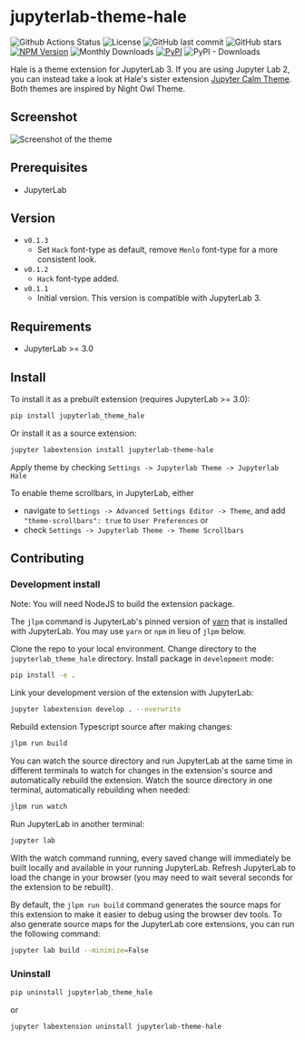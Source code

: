 # jupyterlab-theme-hale

![Github Actions Status](https://github.com/nimbous/jupyterlab-theme-hale/workflows/Build/badge.svg)
![License](https://img.shields.io/github/license/nimbous/jupyterlab-theme-hale.svg)
![GitHub last commit](https://img.shields.io/github/last-commit/nimbous/jupyterlab-theme-hale)
![GitHub stars](https://img.shields.io/github/stars/nimbous/jupyterlab-theme-hale)
[![NPM Version](https://img.shields.io/npm/v/jupyterlab-theme-hale.svg)](https://npmjs.org/package/jupyterlab-theme-hale)
![Monthly Downloads](https://img.shields.io/npm/dm/jupyterlab-theme-hale.svg?label=npm%20downloads)
[![PyPI](https://img.shields.io/pypi/v/jupyterlab_theme_hale)](https://pypi.org/project/jupyterlab-theme-hale/)
![PyPI - Downloads](https://img.shields.io/pypi/dm/jupyterlab_theme_hale?label=pypi%20downloads)

Hale is a theme extension for JupyterLab 3. If you are using Jupyter Lab 2, you can instead take a look at Hale's sister extension [Jupyter Calm Theme](https://github.com/nimbous/jupyter-calm-theme). Both themes are inspired by Night Owl Theme. 


## Screenshot

![Screenshot of the theme](https://user-images.githubusercontent.com/33524244/93402162-e2ebee00-f87b-11ea-8a11-3c49d21803d2.png)

## Prerequisites

* JupyterLab

## Version

* `v0.1.3`
    * Set `Hack` font-type as default, remove `Menlo` font-type for a more consistent look.
* `v0.1.2`
    * `Hack` font-type added.
* `v0.1.1`
    * Initial version. This version is compatible with JupyterLab 3. 

## Requirements

* JupyterLab >= 3.0

## Install

To install it as a prebuilt extension (requires JupyterLab >= 3.0):

```bash
pip install jupyterlab_theme_hale
```

Or install it as a source extension:

```bash
jupyter labextension install jupyterlab-theme-hale
```

Apply theme by checking `Settings -> Jupyterlab Theme -> Jupyterlab Hale`

To enable theme scrollbars, in JupyterLab, either

- navigate to `Settings -> Advanced Settings Editor -> Theme`, and add `"theme-scrollbars": true` to `User Preferences` or
- check `Settings -> Jupyterlab Theme -> Theme Scrollbars`

## Contributing

### Development install

Note: You will need NodeJS to build the extension package.

The `jlpm` command is JupyterLab's pinned version of
[yarn](https://yarnpkg.com/) that is installed with JupyterLab. You may use
`yarn` or `npm` in lieu of `jlpm` below.

Clone the repo to your local environment. Change directory to the `jupyterlab_theme_hale` directory. Install package in `development` mode:

```bash
pip install -e .
```

Link your development version of the extension with JupyterLab:
```bash
jupyter labextension develop . --overwrite
```

Rebuild extension Typescript source after making changes:
```bash
jlpm run build
```

You can watch the source directory and run JupyterLab at the same time in different terminals to watch for changes in the extension's source and automatically rebuild the extension. Watch the source directory in one terminal, automatically rebuilding when needed:
```bash
jlpm run watch
```

Run JupyterLab in another terminal:
```bash
jupyter lab
```

With the watch command running, every saved change will immediately be built locally and available in your running JupyterLab. Refresh JupyterLab to load the change in your browser (you may need to wait several seconds for the extension to be rebuilt).

By default, the `jlpm run build` command generates the source maps for this extension to make it easier to debug using the browser dev tools. To also generate source maps for the JupyterLab core extensions, you can run the following command:

```bash
jupyter lab build --minimize=False
```

### Uninstall

```bash
pip uninstall jupyterlab_theme_hale
```

or

```bash
jupyter labextension uninstall jupyterlab-theme-hale
```
